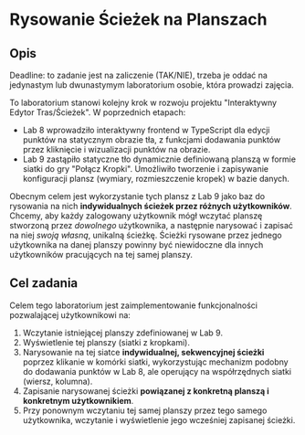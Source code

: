 # Rysowanie Ścieżek na Planszach

## Opis

Deadline: to zadanie jest na zaliczenie (TAK/NIE), trzeba je oddać na jedynastym lub dwunastymym laboratorium osobie, która prowadzi zajęcia.

To laboratorium stanowi kolejny krok w rozwoju projektu "Interaktywny Edytor Tras/Ścieżek". W poprzednich etapach:

* Lab 8 wprowadziło interaktywny frontend w TypeScript dla edycji punktów na statycznym obrazie tła, z funkcjami dodawania punktów przez kliknięcie i wizualizacji punktów na obrazie.
* Lab 9 zastąpiło statyczne tło dynamicznie definiowaną planszą w formie siatki do gry "Połącz Kropki". Umożliwiło tworzenie i zapisywanie konfiguracji plansz (wymiary, rozmieszczenie kropek) w bazie danych.

Obecnym celem jest wykorzystanie tych plansz z Lab 9 jako baz do rysowania na nich **indywidualnych ścieżek przez różnych użytkowników**. Chcemy, aby każdy zalogowany użytkownik mógł wczytać planszę stworzoną przez *dowolnego* użytkownika, a następnie narysować i zapisać na niej *swoją własną*, unikalną ścieżkę. Ścieżki rysowane przez jednego użytkownika na danej planszy powinny być niewidoczne dla innych użytkowników pracujących na tej samej planszy.

## Cel zadania

Celem tego laboratorium jest zaimplementowanie funkcjonalności pozwalającej użytkownikowi na:
1.  Wczytanie istniejącej planszy zdefiniowanej w Lab 9.
2.  Wyświetlenie tej planszy (siatki z kropkami).
3.  Narysowanie na tej siatce **indywidualnej, sekwencyjnej ścieżki** poprzez klikanie w komórki siatki, wykorzystując mechanizm podobny do dodawania punktów w Lab 8, ale operujący na współrzędnych siatki (wiersz, kolumna).
4.  Zapisanie narysowanej ścieżki **powiązanej z konkretną planszą i konkretnym użytkownikiem**.
5.  Przy ponownym wczytaniu tej samej planszy przez tego samego użytkownika, wczytanie i wyświetlenie jego wcześniej zapisanej ścieżki.
